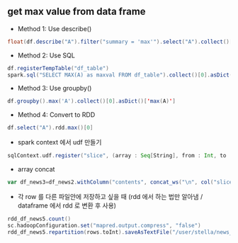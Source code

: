 ## get max value from data frame
* Method 1: Use describe()
```scala
float(df.describe("A").filter("summary = 'max'").select("A").collect()[0].asDict()['A'])
```

* Method 2: Use SQL
```scala
df.registerTempTable("df_table")
spark.sql("SELECT MAX(A) as maxval FROM df_table").collect()[0].asDict()['maxval']
```

* Method 3: Use groupby()
```scala
df.groupby().max('A').collect()[0].asDict()['max(A)']
```
* Method 4: Convert to RDD
```scala
df.select("A").rdd.max()[0]
```

* spark context 에서 udf 만들기
```scala
sqlContext.udf.register("slice", (array : Seq[String], from : Int, to : Int) => array.slice(from,to))
```

* array concat
```scala
var df_news3=df_news2.withColumn("contents", concat_ws("\n", col("slice")))
```

* 각 row 를 다른 파일안에 저장하고 싶을 때
(rdd 에서 하는 법만 알아냄 / dataframe 에서 rdd 로 변환 후 사용)
```scala
rdd_df_news5.count()
sc.hadoopConfiguration.set("mapred.output.compress", "false")
rdd_df_news5.repartition(rows.toInt).saveAsTextFile("/user/stella/news_0701_10/")
```